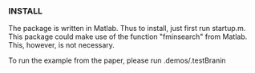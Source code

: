 
### INSTALL
The package is written in Matlab. Thus to install, just first run startup.m. This package could make use of the function "fminsearch" from Matlab. 
This, however, is not necessary.

To run the example from the paper, please run .demos/.testBranin
